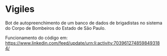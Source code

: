 # Vigiles

Bot de autopreenchimento de um banco de dados de brigadistas no sistema do Corpo de Bombeiros do Estado de São Paulo.

Funcionamento do código em:
https://www.linkedin.com/feed/update/urn:li:activity:7039612748598493184/
